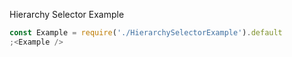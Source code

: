 Hierarchy Selector Example

```js
const Example = require('./HierarchySelectorExample').default
;<Example />
```
